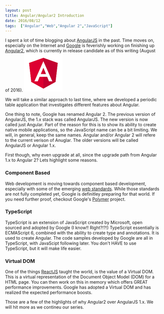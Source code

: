 ```yaml
---
layout: post
title: Angular/Angular2 Introduction
date: 2016/08/12
tags:  ["Angular","Web","Angular 2","JavaScript"]
---
```


I spent a lot of time blogging about [AngularJS](https://jptacek.com/tags/angularjs/) in the past. Time moves on, especially on the Internet and 
[Google](https://www.google.com) is feverishly working on finishing up [Angular2](https://angular.io), which is currently in release candidate as of 
this writing (August of 2016).
<img src="angularLogo.svg?raw=true" width="25%"></img>

We will take a similar approach to last time, where we developed a periodic table application that investigates different features about 
Angular.

One thing to note, Google has renamed Angular 2. The previous version of AngularJS, the 1.x stack was called AngularJS. The new
version is now called just Angular. Part of the reason for this is to show its ability to create native mobile applications, so 
the JavaScript name can be a bit limiting. We will, in general, keep the same names. Angular and/or Angular 2 will refere to the current 
verison of Anuglar. The older versions will be called AngularJS or Angular 1.x.

First though, why even upgrade at all, since the upgrade path from Angular 1.x to Angular 2? Lets highlight some reasons.

### Component Based
Web development is moving towards component based development, especially with some of the emerging
[web standards](https://www.w3.org/TR/NOTE-HTMLComponents). While those standards are not fully completed yet, Google is definitley
preparing for that world. If you need further proof, checkout Google's [Polymer](https://www.polymer-project.org/1.0/) project.

### TypeScript
TypeScript is an extension of JavaScript created by Microsoft, open sourced and adopted by Google (I know!! Right?!?!)
TypeScript essentially is ECMAScript 6, combined with the ability to create type and annotations. It is used to create 
Angular. The code samples developed by Google are all in TypeScript, with JavaScipt following later. You don't HAVE to use 
TypeScript, but it will make life easier.

### Virtual DOM
One of the things [ReactJS](https://facebook.github.io/react/) taught the world, is the value of a Virtual DOM. This is a virtual representation
of the Document Object Model (DOM) for a HTML page. You can then work on this in memory which offers GREAT performance improvements. 
Google has adopted a Virtual DOM and has realized the expected performance boosts.

Those are a few of the highlights of why Angular2 over AngularJS 1.x. We will hit more as we contineu our series.


